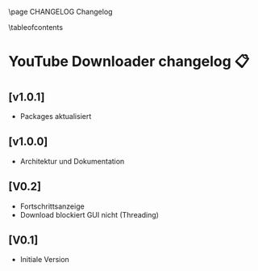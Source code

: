 \page CHANGELOG Changelog

\tableofcontents

# YouTube Downloader changelog 📋️

## [v1.0.1]

* Packages aktualisiert

## [v1.0.0]

* Architektur und Dokumentation

## [V0.2]

* Fortschrittsanzeige
* Download blockiert GUI nicht (Threading)

## [V0.1]

* Initiale Version
